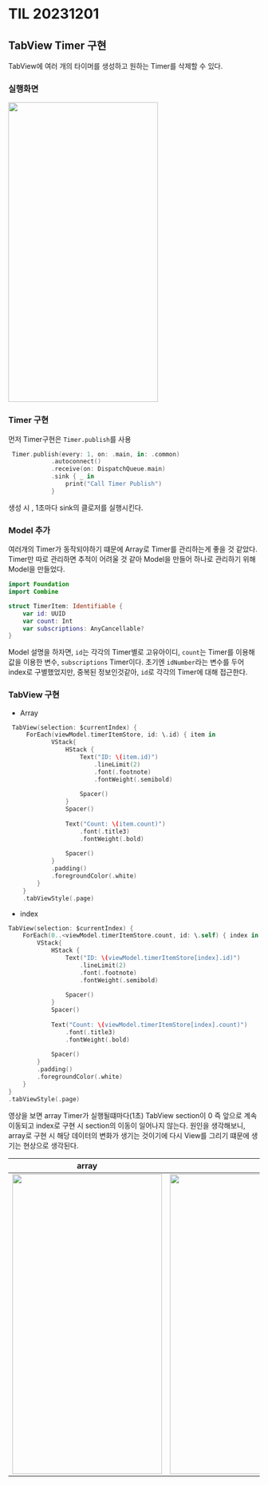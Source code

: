 
# TIL 20231201

## TabView Timer 구현

TabView에 여러 개의 타이머를 생성하고 원하는 Timer를 삭제할 수 있다.

### 실행화면

<img src = "https://github.com/bradheo65/TIL/assets/45350356/0c92cf5a-9fc9-47c8-ace5-ba58b51603bc" width = "300" height = "600">

### Timer 구현
먼저 Timer구현은 `Timer.publish`를 사용

```swift
 Timer.publish(every: 1, on: .main, in: .common)
            .autoconnect()
            .receive(on: DispatchQueue.main)
            .sink { _ in
                print("Call Timer Publish")
            }
```
생성 시 , 1초마다 sink의 클로저를 실행시킨다.

### Model 추가
여러개의 Timer가 동작되야하기 떄문에 Array로 Timer를 관리하는게 좋을 것 같았다. 
Timer만 따로 관리하면 추적이 어려울 것 같아 Model을 만들어 하나로 관리하기 위해 Model을 만들었다.

```swift
import Foundation
import Combine

struct TimerItem: Identifiable {
    var id: UUID
    var count: Int
    var subscriptions: AnyCancellable?
}
```
Model 설명을 하자면, `id`는 각각의 Timer별로 고유아이디, `count`는 Timer를 이용해 값을 이용한 변수, `subscriptions` Timer이다.
초기엔 `idNumber`라는 변수를 두어 index로 구별했었지만, 중복된 정보인것같아, `id`로 각각의 Timer에 대해 접근한다.


### TabView 구현

- Array

```swift
 TabView(selection: $currentIndex) {
     ForEach(viewModel.timerItemStore, id: \.id) { item in
            VStack{
                HStack {
                    Text("ID: \(item.id)")
                        .lineLimit(2)
                        .font(.footnote)
                        .fontWeight(.semibold)
                    
                    Spacer()
                }
                Spacer()
                
                Text("Count: \(item.count)")
                    .font(.title3)
                    .fontWeight(.bold)
                
                Spacer()
            }
            .padding()
            .foregroundColor(.white)
        }
    }
    .tabViewStyle(.page)
```


- index

```swift
TabView(selection: $currentIndex) {
    ForEach(0..<viewModel.timerItemStore.count, id: \.self) { index in
        VStack{
            HStack {
                Text("ID: \(viewModel.timerItemStore[index].id)")
                    .lineLimit(2)
                    .font(.footnote)
                    .fontWeight(.semibold)
                
                Spacer()
            }
            Spacer()
            
            Text("Count: \(viewModel.timerItemStore[index].count)")
                .font(.title3)
                .fontWeight(.bold)
            
            Spacer()
        }
        .padding()
        .foregroundColor(.white)
    }
}
.tabViewStyle(.page)
```

영상을 보면 array Timer가 실행될떄마다(1초) TabView section이 0 즉 앞으로 계속 이동되고
index로 구현 시 section의 이동이 일어나지 않는다.
원인을 생각해보니, array로 구현 시 해당 데이터의 변화가 생기는 것이기에 다시 View를 그리기 떄문에 생기는 현상으로 생각된다.

|array|index|
|:---:|:---:|
|<img src = "https://github.com/bradheo65/TIL/assets/45350356/62e15754-cc6d-4269-8e06-c48a473f4433" width="300" height = "600">|<img src = "https://github.com/bradheo65/TIL/assets/45350356/5768b4af-7507-429e-9045-a44e4559093f" weight="300" height="600">|